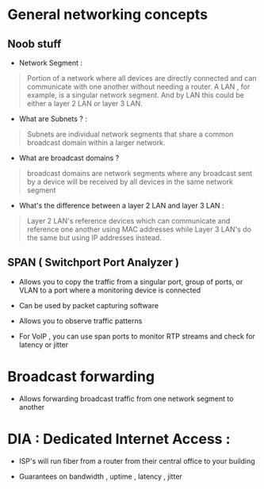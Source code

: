 

# General networking concepts 

## Noob stuff 

* Network Segment : 

> Portion of a network where all devices are directly connected and can communicate with one another without needing a router. A LAN , for example, is a singular network segment. And by LAN this could be either a layer 2 LAN or layer 3 LAN. 


* What are Subnets ? : 

> Subnets are individual network segments that share a common broadcast domain within a larger network. 

* What are broadcast domains ? 
> broadcast domains are network segments where any broadcast sent by a device will be received by all devices in the same network segment 

* What's the difference between a layer 2 LAN and layer 3 LAN : 

> Layer 2 LAN's reference devices which can communicate and reference one another using MAC addresses while Layer 3 LAN's do the same but using IP addresses instead. 



## SPAN ( Switchport Port Analyzer )

* Allows you to copy the traffic from a singular port, group of ports,  or VLAN to a port where a monitoring device is connected  

* Can be used by packet capturing software 

* Allows you to observe traffic patterns 

* For VoIP , you can use span ports to monitor RTP streams and check for latency or jitter 


# Broadcast forwarding 

* Allows forwarding broadcast traffic from one network segment to another 


# DIA : Dedicated Internet Access :

* ISP's will run fiber from a router from their central office to your building 

* Guarantees on bandwidth , uptime , latency , jitter 
